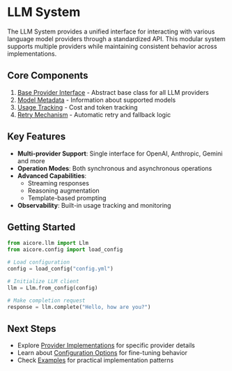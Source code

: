 
# LLM System

The LLM System provides a unified interface for interacting with various language model providers through a standardized API. This modular system supports multiple providers while maintaining consistent behavior across implementations.

## Core Components

1. [Base Provider Interface](./base_provider.md) - Abstract base class for all LLM providers
2. [Model Metadata](./models_metadata.md) - Information about supported models
3. [Usage Tracking](./usage.md) - Cost and token tracking
4. [Retry Mechanism](./retry.md) - Automatic retry and fallback logic

## Key Features

- **Multi-provider Support**: Single interface for OpenAI, Anthropic, Gemini and more
- **Operation Modes**: Both synchronous and asynchronous operations
- **Advanced Capabilities**:
  - Streaming responses
  - Reasoning augmentation
  - Template-based prompting
- **Observability**: Built-in usage tracking and monitoring

## Getting Started

```python
from aicore.llm import Llm
from aicore.config import load_config

# Load configuration
config = load_config("config.yml")

# Initialize LLM client
llm = Llm.from_config(config)

# Make completion request
response = llm.complete("Hello, how are you?")
```

## Next Steps

- Explore [Provider Implementations](../providers/) for specific provider details
- Learn about [Configuration Options](../config/llmconfig.md) for fine-tuning behavior
- Check [Examples](../examples/) for practical implementation patterns
